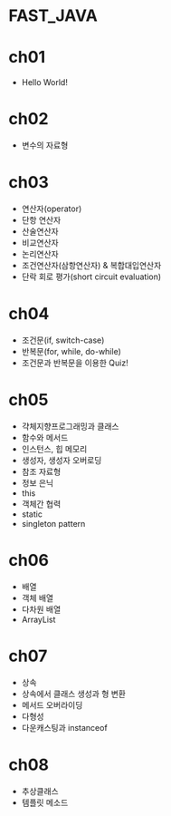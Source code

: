 # FAST_JAVA
# ch01
 - Hello World!
# ch02
 - 변수의 자료형
# ch03
 - 연산자(operator)
 - 단항 연산자
 - 산술연산자
 - 비교연산자
 - 논리연산자
 - 조건연산자(삼항연산자) & 복합대입연산자
 - 단락 회로 평가(short circuit evaluation)
# ch04
 - 조건문(if, switch-case)
 - 반복문(for, while, do-while)
 - 조건문과 반복문을 이용한 Quiz!
# ch05
 - 갹체지향프로그래밍과 클래스
 - 함수와 메서드
 - 인스턴스, 힙 메모리
 - 생성자, 생성자 오버로딩
 - 참조 자료형
 - 정보 은닉
 - this
 - 객체간 협력
 - static 
 - singleton pattern
# ch06
 - 배열
 - 객체 배열
 - 다차원 배열
 - ArrayList
# ch07
 - 상속
 - 상속에서 클래스 생성과 형 변환
 - 메서드 오버라이딩
 - 다형성
 - 다운캐스팅과 instanceof
# ch08
 - 추상클래스
 - 템플릿 메소드
